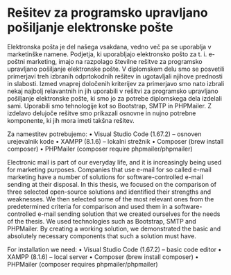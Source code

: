 # Rešitev za programsko upravljano pošiljanje elektronske pošte

Elektronska pošta je del našega vsakdana, vedno več pa se uporablja v marketinške namene. Podjetja, ki uporabljajo elektronsko pošto za t. i. e-poštni marketing, imajo na razpolago številne rešitve za programsko upravljano pošiljanje elektronske pošte. 
V diplomskem delu smo se posvetili primerjavi treh izbranih odprtokodnih rešitev in ugotavljali njihove prednosti in slabosti. Izmed vnaprej določenih kriterijev za primerjavo smo nato izbrali nekaj najbolj relavantnih in jih uporabili v rešitvi za programsko upravljano pošiljanje elektronske pošte, ki smo jo za potrebe diplomskega dela izdelali sami. Uporabili smo tehnologije kot so Bootstrap, SMTP in PHPMailer.
Z izdelavo delujoče rešitve smo prikazali osnovne in nujno potrebne komponente, ki jih mora imeti takšna rešitev.  

Za namestitev potrebujemo:
•	Visual Studio Code (1.67.2) – osnoven urejevalnik kode
•	XAMPP (8.1.6) – lokalni strežnik
•	Composer (brew install composer)
•	PHPMailer (composer require phpmailer/phpmailer)

Electronic mail is part of our everyday life, and it is increasingly being used for marketing purposes. Companies that use e-mail for so called e-mail marketing have a number of solutions for software-controlled e-mail sending at their disposal.
In this thesis, we focused on the comparison of three selected open-source solutions and identified their strengths and weaknesses. We then selected some of the most relevant ones from the predetermined criteria for comparison and used them in a software-controlled e-mail sending solution that we created ourselves for the needs of the thesis. We used technologies such as Bootstrap, SMTP and PHPMailer.
By creating a working solution, we demonstrated the basic and absolutely necessary components that such a solution must have. 

For installation we need:
• Visual Studio Code (1.67.2) – basic code editor
• XAMPP (8.1.6) – local server
• Composer (brew install composer)
• PHPMailer (composer requires phpmailer/phpmailer)
